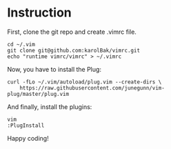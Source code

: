 # Instruction
First, clone the git repo and create .vimrc file.
```
cd ~/.vim
git clone git@github.com:karolBak/vimrc.git
echo "runtime vimrc/vimrc" > ~/.vimrc
```
Now, you have to install the Plug:
```
curl -fLo ~/.vim/autoload/plug.vim --create-dirs \
    https://raw.githubusercontent.com/junegunn/vim-plug/master/plug.vim
```
And finally, install the plugins:
```
vim
:PlugInstall
```
Happy coding!

